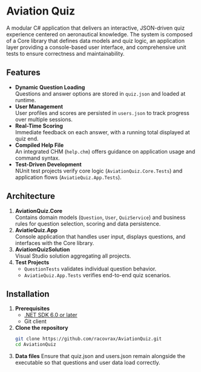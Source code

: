 # Aviation Quiz

A modular C# application that delivers an interactive, JSON-driven quiz experience centered on aeronautical knowledge. The system is composed of a Core library that defines data models and quiz logic, an application layer providing a console-based user interface, and comprehensive unit tests to ensure correctness and maintainability.

## Features

- **Dynamic Question Loading**  
  Questions and answer options are stored in `quiz.json` and loaded at runtime.  
- **User Management**  
  User profiles and scores are persisted in `users.json` to track progress over multiple sessions.  
- **Real-Time Scoring**  
  Immediate feedback on each answer, with a running total displayed at quiz end.  
- **Compiled Help File**  
  An integrated CHM (`help.chm`) offers guidance on application usage and command syntax.  
- **Test-Driven Development**  
  NUnit test projects verify core logic (`AviationQuiz.Core.Tests`) and application flows (`AviatieQuiz.App.Tests`).

## Architecture

1. **AviationQuiz.Core**  
   Contains domain models (`Question`, `User`, `QuizService`) and business rules for question selection, scoring and data persistence.  
2. **AviatieQuiz.App**  
   Console application that handles user input, displays questions, and interfaces with the Core library.  
3. **AviationQuizSolution**  
   Visual Studio solution aggregating all projects.  
4. **Test Projects**  
   - `QuestionTests` validates individual question behavior.  
   - `AviatieQuiz.App.Tests` verifies end-to-end quiz scenarios.

## Installation

1. **Prerequisites**  
   - [.NET SDK 6.0 or later](https://dotnet.microsoft.com/download)  
   - Git client  
2. **Clone the repository**  
   ```bash
   git clone https://github.com/racovrax/AviationQuiz.git
   cd AviationQuiz
3. **Data files**
Ensure that quiz.json and users.json remain alongside the executable so that questions and user data load correctly.
